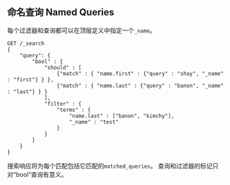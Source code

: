 ## 命名查询 Named Queries

每个过滤器和查询都可以在顶层定义中指定一个`_name`。    
    
    GET /_search
    {
        "query": {
            "bool" : {
                "should" : [
                    {"match" : { "name.first" : {"query" : "shay", "_name" : "first"} } },
                    {"match" : { "name.last" : {"query" : "banon", "_name" : "last"} } }
                ],
                "filter" : {
                    "terms" : {
                        "name.last" : ["banon", "kimchy"],
                        "_name" : "test"
                    }
                }
            }
        }
    }

搜索响应将为每个匹配包括它匹配的`matched_queries`。 查询和过滤器的标记只对“bool”查询有意义。
